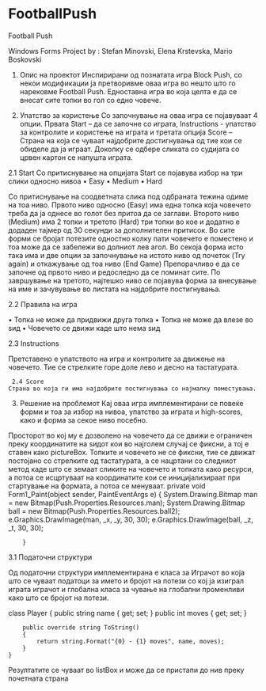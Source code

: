 # FootballPush

Football Push


Windows Forms Project by : 
Stefan Minovski, 
Elena Krstevska, 
Mario Boskovski

1.	Опис на проектот
Инспирирани од познатата игра Block Push, со некои модификации ја претворивме оваа игра во нешто што го нарековме Football Push.
Едноставна игра во која целта е да се внесат сите топки во гол со едно човече. 

2.	Упатство за користење
Со започнување на оваа игра се појавуваат 4 опции. Првата Start – да се започне со играта, Instructions -  упатство за контролите и користење на играта и третата опција
Score – Страна на која се чуваат најдобрите достигнувања од тие кои се обиделе да ја играат.
Доколку се одбере сликата со судијата со црвен картон се напушта играта. 	

2.1	Start 
Со притиснување на опцијата Start се појавува избор на три слики односно нивоа 
•	Easy
•	Medium
•	Hard 

Со притиснување на соодветната слика под одбраната тежина одиме на тоа ниво.
Првото ниво односно (Easy) има една топка која човечето треба да ја однесе во голот без притоа да се заглави.
Второто ниво (Medium) има 2 топки и третото (Hard) три топки во кое и додатно е додаден тајмер од 30 секунди за дополнителен притисок. 
Во сите форми се бројат потезите одностно колку пати човечето е поместено и тоа може да се забележи во долниот лев агол.
Во секоја форма исто така има и две опции за започнување на истото ниво од почеток (Try again)  и откажување од тоа ниво  (End Game)
Препорачливо е да се започне од првото ниво и редоследно да се поминат сите. 
По завршување на третото, најтешко ниво се појавува форма за внесување на име и зачувување во листата на најдобрите постигнувања. 

2.2	Правила на игра

•	Топка не може да придвижи друга топка
•	Топка не може да влезе во ѕид 
•	Човечето се движи каде што нема ѕид
     
2.3	Instructions

Претставено е упатството на игра и контролите за движење на човечето.
Тие се стрелките горе доле лево и десно на тастатурата.

     2.4 Score
	Страна во која ги има најдобрите постигнувања со најмалку поместувања.

3.	 Решение на проблемот
Кај оваа игра имплементирани се повеќе форми и тоа за избор на нивоа, упатство за играта и high-scores, како и форма за секое ниво посебно.
 
Просторот во кој му е дозволено на човечето да се движи е ограничен преку координатите на ѕидот кои во најголем случај се фиксни, a тој е ставен како pictureBox.
Топките и човечето не се фиксни, тие се движат постојано со стрелките од тастатурата, а се нацртани со следниот метод каде што се земаат сликите на човечето и топката како ресурси, а потоа се исцртуваат на координатите кои се иницијализираат при стартување на формата, а потоа се менуваат.
private void Form1_Paint(object sender, PaintEventArgs e)
        {
            System.Drawing.Bitmap man = new Bitmap(Push.Properties.Resources.man);
            System.Drawing.Bitmap ball = new Bitmap(Push.Properties.Resources.ball2);
            e.Graphics.DrawImage(man, _x, _y, 30, 30);
            e.Graphics.DrawImage(ball, _z, _t, 30, 30);
            
        }

 
3.1	Податочни структури

Од податочни структури имплементирана е класа за Играчот во која што се чуваат податоци за името и бројот на потези со кој ја изиграл играта играчот и глобална класа за чување на глобални променливи како што се бројот на потези.

class Player
    {
        public string name { get; set; }
        public int moves { get; set; }

        public override string ToString()
        {
            return string.Format("{0} - {1} moves", name, moves);
        }
    }

Резултатите се чуваат во listBox и може да се пристапи до нив преку почетната страна


